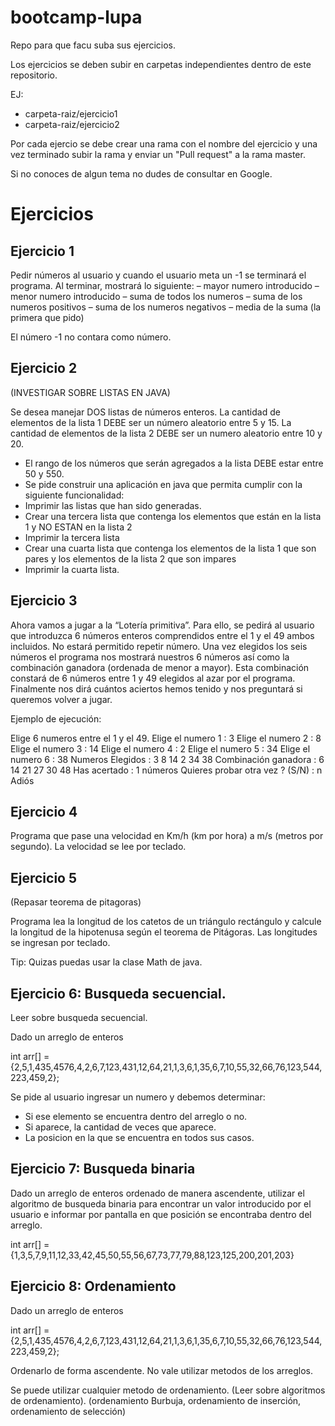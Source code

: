 # bootcamp-lupa
Repo para que facu suba sus ejercicios.


Los ejercicios se deben subir en carpetas independientes dentro de este repositorio.

EJ: 
* carpeta-raiz/ejercicio1
* carpeta-raiz/ejercicio2

Por cada ejercio se debe crear una rama con el nombre del ejercicio y una vez terminado subir la rama y enviar un "Pull request" a la rama master.

Si no conoces de algun tema no dudes de consultar en Google.

# Ejercicios

## Ejercicio 1

Pedir números al usuario y cuando el usuario meta un -1 se terminará el programa.
Al terminar, mostrará lo siguiente:
– mayor numero introducido
– menor numero introducido
– suma de todos los numeros
– suma de los numeros positivos
– suma de los numeros negativos
– media de la suma (la primera que pido)

El número -1 no contara como número.

## Ejercicio 2

(INVESTIGAR SOBRE LISTAS EN JAVA)

Se desea manejar DOS listas de números enteros. La cantidad de elementos de la lista 1 DEBE ser un número aleatorio entre 5 y 15. La cantidad de elementos de la lista 2 DEBE ser un numero aleatorio entre 10 y 20.

* El rango de los números que serán agregados a la lista DEBE estar entre 50 y 550.
* Se pide construir una aplicación en java que permita cumplir con la siguiente funcionalidad:
* Imprimir las listas que han sido generadas.
* Crear una tercera lista que contenga los elementos que están en la lista 1 y NO ESTAN en la lista 2
* Imprimir la tercera lista
* Crear una cuarta lista que contenga los elementos de la lista 1 que son pares y los elementos de la lista 2 que son impares
* Imprimir la cuarta lista.

## Ejercicio 3

Ahora vamos a jugar a la “Lotería primitiva”. Para ello, se pedirá al usuario que introduzca 6 números enteros comprendidos entre el 1 y el 49 ambos incluidos. No estará permitido repetir número. Una vez elegidos los seis números el programa nos mostrará nuestros 6 números así como la combinación ganadora (ordenada de menor a mayor). Esta combinación constará de 6 números entre 1 y 49 elegidos al azar por el programa. Finalmente nos dirá cuántos aciertos hemos tenido y nos preguntará si queremos volver a jugar.

Ejemplo de ejecución:

Elige 6 numeros entre el 1 y el 49.
Elige el numero 1 : 3
Elige el numero 2 : 8
Elige el numero 3 : 14
Elige el numero 4 : 2
Elige el numero 5 : 34
Elige el numero 6 : 38
Numeros Elegidos    : 3  8  14  2  34  38
Combinación ganadora : 6  14   21  27  30  48
Has acertado : 1 números
Quieres probar otra vez ? (S/N) : n
Adiós

## Ejercicio 4

Programa que pase una velocidad en Km/h (km por hora) a m/s (metros por segundo). La velocidad se lee por teclado.

## Ejercicio 5

(Repasar teorema de pitagoras)

Programa lea la longitud de los catetos de un triángulo rectángulo y calcule la longitud de la hipotenusa según el teorema de Pitágoras. Las longitudes se ingresan por teclado.

Tip: Quizas puedas usar la clase Math de java.


## Ejercicio 6: Busqueda secuencial.

Leer sobre busqueda secuencial.

Dado un arreglo de enteros 

int arr[] = {2,5,1,435,4576,4,2,6,7,123,431,12,64,21,1,3,6,1,35,6,7,10,55,32,66,76,123,544,223,459,2};


Se pide al usuario ingresar un numero y debemos determinar:

* Si ese elemento se encuentra dentro del arreglo o no.
* Si aparece, la cantidad de veces que aparece.
* La posicion en la que se encuentra en todos sus casos.

## Ejercicio 7: Busqueda binaria


Dado un arreglo de enteros ordenado de manera ascendente, utilizar el algoritmo de busqueda binaria para encontrar un valor introducido por el usuario e informar por pantalla en que posición se encontraba dentro del arreglo.

int arr[] = {1,3,5,7,9,11,12,33,42,45,50,55,56,67,73,77,79,88,123,125,200,201,203}

## Ejercicio 8: Ordenamiento

Dado un arreglo de enteros 

int arr[] = {2,5,1,435,4576,4,2,6,7,123,431,12,64,21,1,3,6,1,35,6,7,10,55,32,66,76,123,544,223,459,2};

Ordenarlo de forma ascendente. No vale utilizar metodos de los arreglos.

Se puede utilizar cualquier metodo de ordenamiento. (Leer sobre algoritmos de ordenamiento). (ordenamiento Burbuja, ordenamiento de inserción, ordenamiento de selección)

